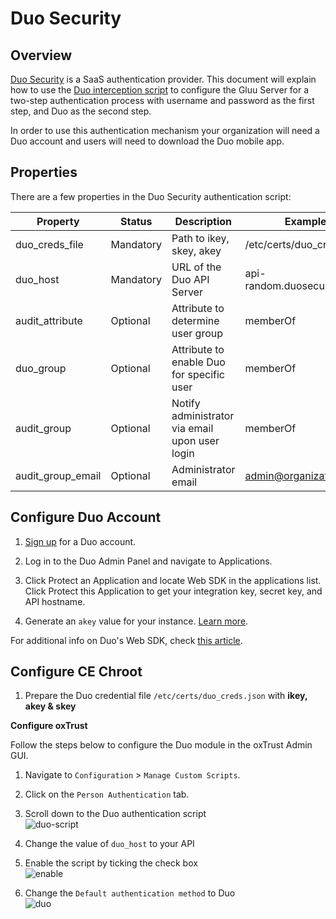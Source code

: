 # Duo Security
## Overview
[Duo Security](https://duosecurity.com) is a SaaS authentication provider. This document will explain how to use the [Duo interception script](https://github.com/GluuFederation/oxAuth/tree/master/Server/integrations/duo) to configure the Gluu Server for a two-step authentication process with username and password as the first step, and Duo as the second step. 

In order to use this authentication mechanism your organization will need a Duo account and users will need to download the Duo mobile app. 

## Properties
There are a few properties in the Duo Security authentication script:

|	Property	|Status		|	Description	|	Example		|
|-----------------------|---------------|-----------------------|-----------------------|
|duo_creds_file		|Mandatory     |Path to ikey, skey, akey|/etc/certs/duo_creds.json|
|duo_host		|Mandatory    |URL of the Duo API Server|api-random.duosecurity.com|
|audit_attribute	|Optional|Attribute to determine user group|memberOf		|
|duo_group		|Optional|Attribute to enable Duo for specific user|memberOf	|
|audit_group		|Optional|Notify administrator via email upon user login|memberOf|
|audit_group_email	|Optional|Administrator email		| admin@organization.com|

## Configure Duo Account

1. [Sign up](https://duo.com/) for a Duo account.

2. Log in to the Duo Admin Panel and navigate to Applications.

3. Click Protect an Application and locate Web SDK in the applications list. Click Protect this Application to get your integration key, secret key, and API hostname.

4. Generate an `akey` value for your instance. [Learn more](https://duo.com/docs/duoweb#1.-generate-an-akey).

For additional info on Duo's Web SDK, check [this article](https://duo.com/docs/duoweb). 

## Configure CE Chroot
1. Prepare the Duo credential file `/etc/certs/duo_creds.json` with **ikey, akey & skey**

**Configure oxTrust**

Follow the steps below to configure the Duo module in the oxTrust Admin GUI.

1. Navigate to `Configuration` > `Manage Custom Scripts`.
2. Click on the `Person Authentication` tab.
3. Scroll down to the Duo authentication script   
![duo-script](../img/admin-guide/multi-factor/duo-script.png)

4. Change the value of `duo_host` to your API    

5. Enable the script by ticking the check box    
![enable](../img/admin-guide/enable.png)

6. Change the `Default authentication method` to Duo   
![duo](../img/admin-guide/multi-factor/duo.png)
